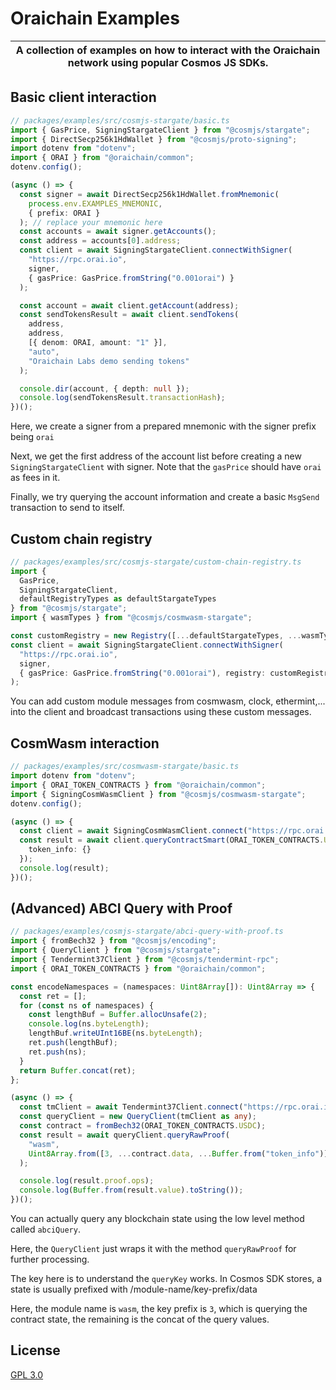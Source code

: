 # Oraichain Examples

| A collection of examples on how to interact with the Oraichain network using popular Cosmos JS SDKs. |
| ---------------------------------------------------------------------------------------------------- |

## Basic client interaction

```ts
// packages/examples/src/cosmjs-stargate/basic.ts
import { GasPrice, SigningStargateClient } from "@cosmjs/stargate";
import { DirectSecp256k1HdWallet } from "@cosmjs/proto-signing";
import dotenv from "dotenv";
import { ORAI } from "@oraichain/common";
dotenv.config();

(async () => {
  const signer = await DirectSecp256k1HdWallet.fromMnemonic(
    process.env.EXAMPLES_MNEMONIC,
    { prefix: ORAI }
  ); // replace your mnemonic here
  const accounts = await signer.getAccounts();
  const address = accounts[0].address;
  const client = await SigningStargateClient.connectWithSigner(
    "https://rpc.orai.io",
    signer,
    { gasPrice: GasPrice.fromString("0.001orai") }
  );

  const account = await client.getAccount(address);
  const sendTokensResult = await client.sendTokens(
    address,
    address,
    [{ denom: ORAI, amount: "1" }],
    "auto",
    "Oraichain Labs demo sending tokens"
  );

  console.dir(account, { depth: null });
  console.log(sendTokensResult.transactionHash);
})();
```

Here, we create a signer from a prepared mnemonic with the signer prefix being `orai`

Next, we get the first address of the account list before creating a new `SigningStargateClient` with signer. Note that the `gasPrice` should have `orai` as fees in it.

Finally, we try querying the account information and create a basic `MsgSend` transaction to send to itself.

## Custom chain registry

```ts
// packages/examples/src/cosmjs-stargate/custom-chain-registry.ts
import {
  GasPrice,
  SigningStargateClient,
  defaultRegistryTypes as defaultStargateTypes
} from "@cosmjs/stargate";
import { wasmTypes } from "@cosmjs/cosmwasm-stargate";

const customRegistry = new Registry([...defaultStargateTypes, ...wasmTypes]);
const client = await SigningStargateClient.connectWithSigner(
  "https://rpc.orai.io",
  signer,
  { gasPrice: GasPrice.fromString("0.001orai"), registry: customRegistry }
);
```

You can add custom module messages from cosmwasm, clock, ethermint,... into the client and broadcast transactions using these custom messages.

## CosmWasm interaction

```ts
// packages/examples/src/cosmwasm-stargate/basic.ts
import dotenv from "dotenv";
import { ORAI_TOKEN_CONTRACTS } from "@oraichain/common";
import { SigningCosmWasmClient } from "@cosmjs/cosmwasm-stargate";
dotenv.config();

(async () => {
  const client = await SigningCosmWasmClient.connect("https://rpc.orai.io");
  const result = await client.queryContractSmart(ORAI_TOKEN_CONTRACTS.USDC, {
    token_info: {}
  });
  console.log(result);
})();
```

## (Advanced) ABCI Query with Proof

```ts
// packages/examples/cosmjs-stargate/abci-query-with-proof.ts
import { fromBech32 } from "@cosmjs/encoding";
import { QueryClient } from "@cosmjs/stargate";
import { Tendermint37Client } from "@cosmjs/tendermint-rpc";
import { ORAI_TOKEN_CONTRACTS } from "@oraichain/common";

const encodeNamespaces = (namespaces: Uint8Array[]): Uint8Array => {
  const ret = [];
  for (const ns of namespaces) {
    const lengthBuf = Buffer.allocUnsafe(2);
    console.log(ns.byteLength);
    lengthBuf.writeUInt16BE(ns.byteLength);
    ret.push(lengthBuf);
    ret.push(ns);
  }
  return Buffer.concat(ret);
};

(async () => {
  const tmClient = await Tendermint37Client.connect("https://rpc.orai.io");
  const queryClient = new QueryClient(tmClient as any);
  const contract = fromBech32(ORAI_TOKEN_CONTRACTS.USDC);
  const result = await queryClient.queryRawProof(
    "wasm",
    Uint8Array.from([3, ...contract.data, ...Buffer.from("token_info")])
  );

  console.log(result.proof.ops);
  console.log(Buffer.from(result.value).toString());
})();
```

You can actually query any blockchain state using the low level method called `abciQuery`.

Here, the `QueryClient` just wraps it with the method `queryRawProof` for further processing.

The key here is to understand the `queryKey` works. In Cosmos SDK stores, a state is usually prefixed with /module-name/key-prefix/data

Here, the module name is `wasm`, the key prefix is `3`, which is querying the contract state, the remaining is the concat of the query values.

## License

[GPL 3.0](https://www.gnu.org/licenses/gpl-3.0.en.html)
